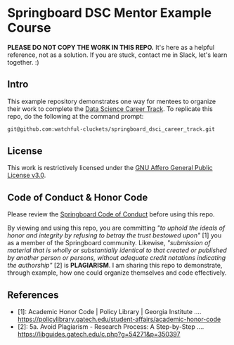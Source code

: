 # Springboard DSC Mentor Example Course

<div class="alert alert-block alert-danger"><b>PLEASE DO NOT COPY THE WORK IN THIS REPO.</b> It's here as a helpful reference, not as a solution. If you are stuck, contact me in Slack, let's learn together. :)</div>

## Intro

This example repository demonstrates one way for mentees to organize their work to complete the [Data Science Career Track](https://www.springboard.com/courses/data-science-career-track/). To replicate this repo, do the following at the command prompt:

```bash
git@github.com:watchful-cluckets/springboard_dsci_career_track.git
```

## License

This work is restrictively licensed under the [GNU Affero General Public License v3.0](LICENSE).

## Code of Conduct & Honor Code

Please review the [Springboard Code of Conduct](https://www.springboard.com/legal/conduct/) before using this repo.

By viewing and using this repo, you are committing _"to uphold the ideals of honor and integrity by refusing to betray the trust bestowed upon"_ [1] you as a member of the Springboard community. Likewise, _"submission of material that is wholly or substantially identical to that created or published by another person or persons, without adequate credit notations indicating the authorship"_ [2] is **PLAGIARISM**. I am sharing this repo to demonstrate, through example, how one could organize themselves and code effectively.

## References

- [1]: Academic Honor Code | Policy Library | Georgia Institute .... <https://policylibrary.gatech.edu/student-affairs/academic-honor-code>
- [2]: 5a. Avoid Plagiarism - Research Process: A Step-by-Step .... <https://libguides.gatech.edu/c.php?g=54271&p=350397>
